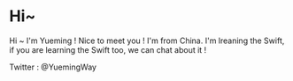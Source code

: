 # Hi~

Hi ~ I'm Yueming ! Nice to meet you !
I'm from China. I'm lreaning the Swift, if you are learning the Swift too, we can chat about it !

Twitter : @YuemingWay
